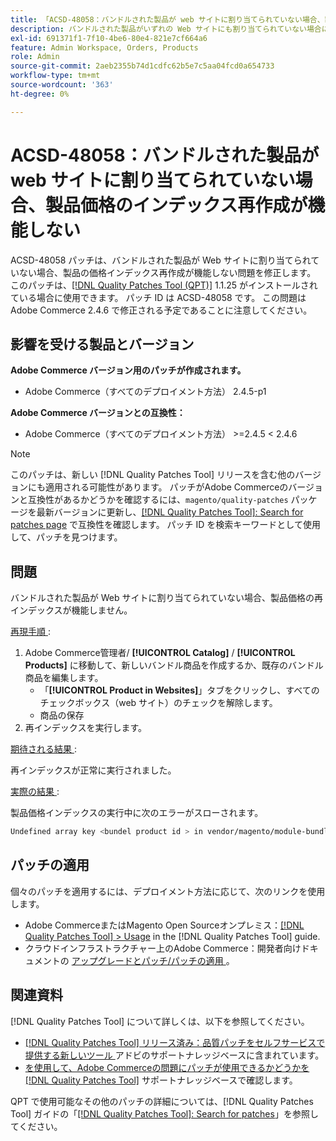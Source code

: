 ```yaml
---
title: 「ACSD-48058：バンドルされた製品が web サイトに割り当てられていない場合、製品価格の再インデックスが機能しない」
description: バンドルされた製品がいずれの Web サイトにも割り当てられていない場合に製品の価格の再インデックスが機能しないAdobe Commerceの問題を修正するには、ACSD-48058 パッチを適用してください。
exl-id: 691371f1-7f10-4be6-80e4-821e7cf664a6
feature: Admin Workspace, Orders, Products
role: Admin
source-git-commit: 2aeb2355b74d1cdfc62b5e7c5aa04fcd0a654733
workflow-type: tm+mt
source-wordcount: '363'
ht-degree: 0%

---
```


# ACSD-48058：バンドルされた製品が web サイトに割り当てられていない場合、製品価格のインデックス再作成が機能しない

ACSD-48058 パッチは、バンドルされた製品が Web サイトに割り当てられていない場合、製品の価格インデックス再作成が機能しない問題を修正します。 このパッチは、[[!DNL Quality Patches Tool (QPT)]](/help/announcements/adobe-commerce-announcements/magento-quality-patches-released-new-tool-to-self-serve-quality-patches.md) 1.1.25 がインストールされている場合に使用できます。 パッチ ID は ACSD-48058 です。 この問題はAdobe Commerce 2.4.6 で修正される予定であることに注意してください。

## 影響を受ける製品とバージョン

**Adobe Commerce バージョン用のパッチが作成されます。**

* Adobe Commerce（すべてのデプロイメント方法） 2.4.5-p1

**Adobe Commerce バージョンとの互換性：**

* Adobe Commerce（すべてのデプロイメント方法） >=2.4.5 &lt; 2.4.6

>[!NOTE]
>
>このパッチは、新しい [!DNL Quality Patches Tool] リリースを含む他のバージョンにも適用される可能性があります。 パッチがAdobe Commerceのバージョンと互換性があるかどうかを確認するには、`magento/quality-patches` パッケージを最新バージョンに更新し、[[!DNL Quality Patches Tool]: Search for patches page](https://experienceleague.adobe.com/tools/commerce-quality-patches/index.html) で互換性を確認します。 パッチ ID を検索キーワードとして使用して、パッチを見つけます。

## 問題

バンドルされた製品が Web サイトに割り当てられていない場合、製品価格の再インデックスが機能しません。

<u> 再現手順 </u>:

1. Adobe Commerce管理者/ **[!UICONTROL Catalog]** / **[!UICONTROL Products]** に移動して、新しいバンドル商品を作成するか、既存のバンドル商品を編集します。
   * 「**[!UICONTROL Product in Websites]**」タブをクリックし、すべてのチェックボックス（web サイト）のチェックを解除します。
   * 商品の保存
1. 再インデックスを実行します。

<u> 期待される結果 </u>:

再インデックスが正常に実行されました。

<u> 実際の結果 </u>:

製品価格インデックスの実行中に次のエラーがスローされます。

```bash
Undefined array key <bundel product id > in vendor/magento/module-bundle/Model/ResourceModel/Indexer/Price/DisabledProductOptionPriceModifier.php on line 117
```

## パッチの適用

個々のパッチを適用するには、デプロイメント方法に応じて、次のリンクを使用します。

* Adobe CommerceまたはMagento Open Sourceオンプレミス：[[!DNL Quality Patches Tool] > Usage](https://experienceleague.adobe.com/docs/commerce-operations/tools/quality-patches-tool/usage.html) in the [!DNL Quality Patches Tool] guide.
* クラウドインフラストラクチャー上のAdobe Commerce：開発者向けドキュメントの [ アップグレードとパッチ/パッチの適用 ](https://experienceleague.adobe.com/en/docs/commerce-cloud-service/user-guide/develop/upgrade/apply-patches)。

## 関連資料

[!DNL Quality Patches Tool] について詳しくは、以下を参照してください。

* [[!DNL Quality Patches Tool]  リリース済み：品質パッチをセルフサービスで提供する新しいツール ](/help/announcements/adobe-commerce-announcements/magento-quality-patches-released-new-tool-to-self-serve-quality-patches.md) アドビのサポートナレッジベースに含まれています。
* [ を使用して、Adobe Commerceの問題にパッチが使用できるかどうかを  [!DNL Quality Patches Tool]](/help/support-tools/patches-available-in-qpt-tool/check-patch-for-magento-issue-with-magento-quality-patches.md) サポートナレッジベースで確認します。

QPT で使用可能なその他のパッチの詳細については、[!DNL Quality Patches Tool] ガイドの「[[!DNL Quality Patches Tool]: Search for patches](https://experienceleague.adobe.com/tools/commerce-quality-patches/index.html)」を参照してください。
